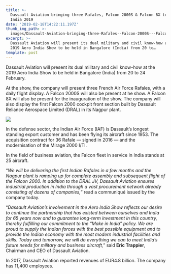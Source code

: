 ```yaml
---
title: >-
  Dassault Aviation bringing three Rafales, Falcon 2000S & Falcon 8X to Aero
  India 2019
date: '2019-02-18T14:22:11.197Z'
thumb_img_path: >-
  images/Dassault-Aviation-bringing-three-Rafales--Falcon-2000S---Falcon-8X-to-Aero-India-2019/1*Ix3Qz04m28aX8Ijsq8c6AA.jpeg
excerpt: >-
  Dassault Aviation will present its dual military and civil know-how at the
  2019 Aero India Show to be held in Bangalore (India) from 20 to…
template: post
---
```

Dassault Aviation will present its dual military and civil know-how at the 2019 Aero India Show to be held in Bangalore (India) from 20 to 24 February.

At the show, the company will present three French Air Force Rafales, with a daily flight display. A Falcon 2000S will also be present at he show. A Falcon 8X will also be present for the inauguration of the show. The company will also display the first Falcon 2000 cockpit front section built by Dassault Reliance Aerospace Limited (DRAL) in its Nagpur plant.

![](/images/Dassault-Aviation-bringing-three-Rafales--Falcon-2000S---Falcon-8X-to-Aero-India-2019/1*Ix3Qz04m28aX8Ijsq8c6AA.jpeg)

In the defense sector, the Indian Air Force (IAF) is Dassault’s longest standing export customer and has been flying its aircraft since 1953. The acquisition contract for 36 Rafale — signed in 2016 — and the modernisation of the Mirage 2000 I/TI.

In the field of business aviation, the Falcon fleet in service in India stands at 25 aircraft.

“*We will be delivering the first Indian Rafales in a few months and the Nagpur plant is ramping up for complete assembly and subsequent flight of the Falcon 2000. In addition to the DRAL JV, Dassault Aviation ensures industrial production in India through a vast procurement network already consisting of dozens of companies,*” read a communiqué issued by the company today.

“*Dassault Aviation’s involvement in the Aero India Show reflects our desire to continue the partnership that has existed between ourselves and India for 65 years now and to guarantee long-term investment in this country, thereby fulfilling our commitment to the “Make in India” policy. We are proud to supply the Indian forces with the best possible equipment and to provide the Indian economy with the most modern industrial facilities and skills. Today and tomorrow, we will do everything we can to meet India’s future needs for military and business aircraft,*” said **Eric Trappier**, Chairman and CEO of Dassault Aviation.

In 2017, Dassault Aviation reported revenues of EUR4.8 billion. The company has 11,400 employees.
